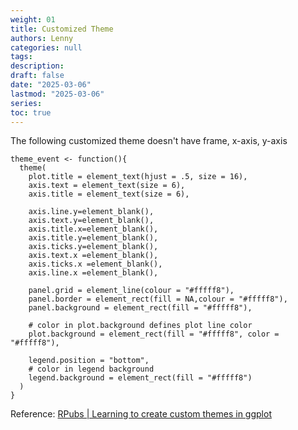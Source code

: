 ```yaml
---
weight: 01
title: Customized Theme
authors: Lenny
categories: null
tags: 
description: 
draft: false
date: "2025-03-06"
lastmod: "2025-03-06"
series:
toc: true
---
```


The following customized theme doesn't have frame, x-axis, y-axis 

```
theme_event <- function(){
  theme(
    plot.title = element_text(hjust = .5, size = 16),
    axis.text = element_text(size = 6),
    axis.title = element_text(size = 6),
 
    axis.line.y=element_blank(),
    axis.text.y=element_blank(),
    axis.title.x=element_blank(),
    axis.title.y=element_blank(),
    axis.ticks.y=element_blank(),
    axis.text.x =element_blank(),
    axis.ticks.x =element_blank(),
    axis.line.x =element_blank(),
 
    panel.grid = element_line(colour = "#fffff8"),
    panel.border = element_rect(fill = NA,colour = "#fffff8"),
    panel.background = element_rect(fill = "#fffff8"),
 
    # color in plot.background defines plot line color
    plot.background = element_rect(fill = "#fffff8", color = "#fffff8"),
 
    legend.position = "bottom",
    # color in legend background
    legend.background = element_rect(fill = "#fffff8")
  )
}
```

Reference: <a href = "https://rpubs.com/mclaire19/ggplot2-custom-themes" target="_blank" rel="noopener noreferrer">RPubs | Learning to create custom themes in ggplot</a>
